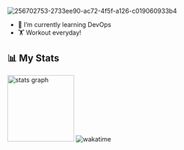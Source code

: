 ![256702753-2733ee90-ac72-4f5f-a126-c019060933b4](https://github.com/mdrdani/mdrdani/assets/45899199/1da57e99-a587-41d1-b43c-ba5ac4e6b24b)

- 🌱 I’m currently learning  DevOps 
- 🏋️ Workout everyday!

## 📊 My Stats

 <img src="https://github-readme-stats.vercel.app/api?username=mdrdani&hide_title=true&hide_rank=false&show_icons=true&include_all_commits=true&count_private=true&disable_animations=false&theme=ayu-mirage&locale=en&hide_border=true&order=1" height="150" alt="stats graph"  />

<img src="https://github-readme-stats.vercel.app/api/wakatime?username=@cehamot&theme=ayu-mirage&hide_border=true&layout=compact" alt="wakatime" />
